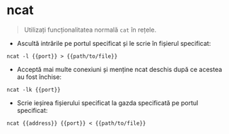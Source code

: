 # ncat

> Utilizați funcționalitatea normală `cat` în rețele.

- Ascultă intrările pe portul specificat și le scrie în fișierul specificat:

`ncat -l {{port}} > {{path/to/file}}`

- Acceptă mai multe conexiuni și menține ncat deschis după ce acestea au fost închise:

`ncat -lk {{port}}`

- Scrie ieșirea fișierului specificat la gazda specificată pe portul specificat:

`ncat {{address}} {{port}} < {{path/to/file}}`

